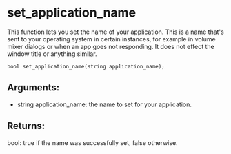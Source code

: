 # set_application_name
This function lets you set the name of your application. This is a name that's sent to your operating system in certain instances, for example in volume mixer dialogs or when an app goes not responding. It does not effect the window title or anything similar.

`bool set_application_name(string application_name);`

## Arguments:
* string application_name: the name to set for your application.

## Returns:
bool: true if the name was successfully set, false otherwise.
